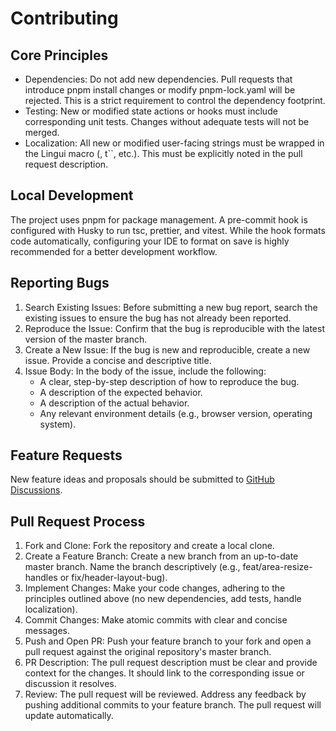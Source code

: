 # Contributing

## Core Principles

- Dependencies: Do not add new dependencies. Pull requests that introduce pnpm install changes or modify pnpm-lock.yaml will be rejected. This is a strict requirement to control the dependency footprint.
- Testing: New or modified state actions or hooks must include corresponding unit tests. Changes without adequate tests will not be merged.
- Localization: All new or modified user-facing strings must be wrapped in the Lingui macro (<Trans>, t``, etc.). This must be explicitly noted in the pull request description.

## Local Development

The project uses pnpm for package management. A pre-commit hook is configured with Husky to run tsc, prettier, and vitest.
While the hook formats code automatically, configuring your IDE to format on save is highly recommended for a better development workflow.

## Reporting Bugs

1. Search Existing Issues: Before submitting a new bug report, search the existing issues to ensure the bug has not already been reported.
2. Reproduce the Issue: Confirm that the bug is reproducible with the latest version of the master branch.
3. Create a New Issue: If the bug is new and reproducible, create a new issue. Provide a concise and descriptive title.
4. Issue Body: In the body of the issue, include the following:
   - A clear, step-by-step description of how to reproduce the bug.
   - A description of the expected behavior.
   - A description of the actual behavior.
   - Any relevant environment details (e.g., browser version, operating system).

## Feature Requests

New feature ideas and proposals should be submitted to [GitHub Discussions](https://github.com/Mezriss/dungeonmix/discussions).

## Pull Request Process

1. Fork and Clone: Fork the repository and create a local clone.
2. Create a Feature Branch: Create a new branch from an up-to-date master branch. Name the branch descriptively (e.g., feat/area-resize-handles or fix/header-layout-bug).
3. Implement Changes: Make your code changes, adhering to the principles outlined above (no new dependencies, add tests, handle localization).
4. Commit Changes: Make atomic commits with clear and concise messages.
5. Push and Open PR: Push your feature branch to your fork and open a pull request against the original repository's master branch.
6. PR Description: The pull request description must be clear and provide context for the changes. It should link to the corresponding issue or discussion it resolves.
7. Review: The pull request will be reviewed. Address any feedback by pushing additional commits to your feature branch. The pull request will update automatically.
